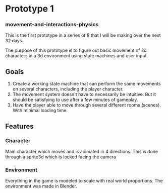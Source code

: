 # Prototype 1
### movement-and-interactions-physics
This is the first prototype in a series of 8 that I will be making over the next 32 days.

The purpose of this prototype is to figure out basic movement of 2d characters in a 3d environment
using state machines and user input. 


## Goals
1. Create a working state machine that can perform the same movements on several characters, including 
the player character.
2. The movement system doesn't have to necessarily be intuitive. But it should be satisfying to use 
after a few minutes of gameplay.
3. Have the player able to move through several different rooms (scenes). With minimal loading time.

## Features

### Character
Main character which moves and is animated in 4 directions. This is done through a sprite3d which is
locked facing the camera

### Environment
Everything in the game is modeled to scale with real world proportions. The environment was made in
Blender.